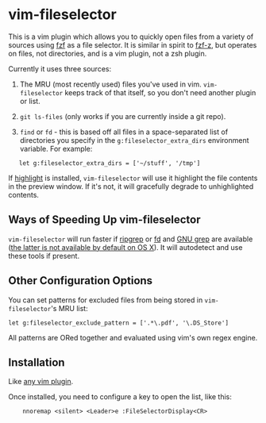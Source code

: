 # vim-fileselector

This is a vim plugin which allows you to quickly open files from a variety of
sources using [fzf](https://github.com/junegunn/fzf) as a file selector. It is
similar in spirit to [fzf-z](https://github.com/andrewferrier/fzf-z), but
operates on files, not directories, and is a vim plugin, not a zsh plugin.

Currently it uses three sources:

1. The MRU (most recently used) files you've used in vim. `vim-fileselector`
   keeps track of that itself, so you don't need another plugin or list.

1. `git ls-files` (only works if you are currently inside a git repo).

1. `find` or `fd` - this is based off all files in a space-separated list of
   directories you specify in the `g:fileselector_extra_dirs` environment
   variable. For example:

``` vim
   let g:fileselector_extra_dirs = ['~/stuff', '/tmp']
```

If [highlight](https://www.gnu.org/software/src-highlite/) is installed,
`vim-fileselector` will use it highlight the file contents in the preview
window. If it's not, it will gracefully degrade to unhighlighted contents.

## Ways of Speeding Up vim-fileselector

`vim-fileselector` will run faster if
[ripgrep](https://github.com/BurntSushi/ripgrep) or
[fd](https://github.com/sharkdp/fd) and [GNU
grep](https://www.gnu.org/software/grep/) are available ([the latter is not
available by default on OS X](https://apple.stackexchange.com/a/193300)). It
will autodetect and use these tools if present.

## Other Configuration Options

You can set patterns for excluded files from being stored in
`vim-fileselector`'s MRU list:

```vim
let g:fileselector_exclude_pattern = ['.*\.pdf', '\.DS_Store']
```

All patterns are ORed together and evaluated using vim's own regex engine.

## Installation

Like [any vim
plugin](https://vi.stackexchange.com/questions/613/how-do-i-install-a-plugin-in-vim-vi).

Once installed, you need to configure a key to open the list, like this:

``` vim
    nnoremap <silent> <Leader>e :FileSelectorDisplay<CR>
```
